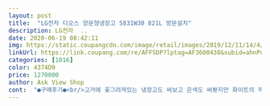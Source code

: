 ```yaml
---
layout: post 
title:  "LG전자 디오스 양문형냉장고 S831W30 821L 방문설치" 
description: LG전자  ..
date: 2020-06-19 08:42:11 
img: https://static.coupangcdn.com/image/retail/images/2019/12/11/14/4/8c10e2b5-ebc5-403c-9dae-9ec0b6a39710.jpg 
linkUrl: https://link.coupang.com/re/AFFSDP?lptag=AF3600438&subid=ahnPublicAsk&pageKey=1093760991&itemId=2050557725&vendorItemId=70049877006&traceid=V0-113-ab3d701d6c94a5a5 
categories: [1016] 
color: 4374D9 
price: 1270000 
author: Ask View Shop 
cont:  "●구매후기●<br/>고거에 꽃그려져있는 냉장고도 써보고 은색도 써봣지만 화이트의 깨끗함은 못 따라오는거 같아요.<br/>.<br/><br/>고심해서 고르고 산 냉장고인만큼 오래오래 아껴서 잘써보렵니다.<br/><br/>그래서 예비신랑이 찾고 또 찾은 끝에 발견한 게 이 냉장고였어요.<br/><br/>디자인이 제 취향이라 맘에 들고 내부 공간 큰것도 에너지 효율등급 2등급인것도 다 맘에 듭니다.<br/><br/>물론 쓰레기도 다 가져가셨구요.<br/>.<br/><br/>설치기사님도 실속있는 제품 저렴하게 잘산거라고 좋게 말씀해주시고 설치도 신속하고 안전하게 해주셔서 여러모로 잘산것같아 돈 쓴 보람이 있네요.<br/><br/>신혼살림 마련하는데 제가 메탈냉장고는 금방 질릴것 같고 찍힘이라도 생기면 너무너무 거슬릴 것 같아 절대 싫다고 하얀 냉장고여야 한다고 고집했거든요.<br/><br/>아저씨 두분이 오셨는데 옆집에서 냉장고 들이느라 고생햇다고 푸념하는데도 현관문 해체하고 바닥까지 닦아주시고 평형도 정확히 마추고 설명까지 친절히 해주시고 가셨어요.<br/>.<br/><br/>어딜가나  다 은색 냉장고라 지겨웟는데 이번에 이사하면서 요아이로 선택했어요.<br/>.<br/><br/>엘지꺼라 더만족스럽고요.<br/>.<br/><br/>인기지만 제가 흰색을<br/>정말 만족해요<br/>제가 바랬던 하얀색인것도 맘에 들고 무광인지 몰랐는데 실제로 보니 무광이 은은하고 차분해보여서 더 맘에 듭니다.<br/> 심지어 세일 중이라 정말 득템한 것같아요.<br/><br/>좋아해서 샀어요<br/>큼직하고 요즘은 메탈색이<br/>" 
---
```

